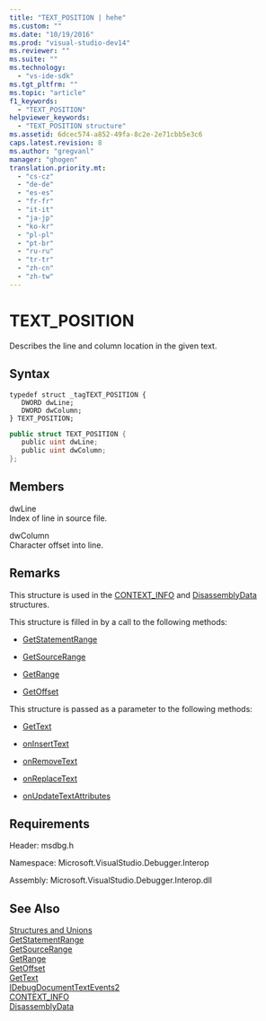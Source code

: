 ```yaml
---
title: "TEXT_POSITION | hehe"
ms.custom: ""
ms.date: "10/19/2016"
ms.prod: "visual-studio-dev14"
ms.reviewer: ""
ms.suite: ""
ms.technology: 
  - "vs-ide-sdk"
ms.tgt_pltfrm: ""
ms.topic: "article"
f1_keywords: 
  - "TEXT_POSITION"
helpviewer_keywords: 
  - "TEXT_POSITION structure"
ms.assetid: 6dcec574-a852-49fa-8c2e-2e71cbb5e3c6
caps.latest.revision: 8
ms.author: "gregvanl"
manager: "ghogen"
translation.priority.mt: 
  - "cs-cz"
  - "de-de"
  - "es-es"
  - "fr-fr"
  - "it-it"
  - "ja-jp"
  - "ko-kr"
  - "pl-pl"
  - "pt-br"
  - "ru-ru"
  - "tr-tr"
  - "zh-cn"
  - "zh-tw"
---
```

# TEXT_POSITION
Describes the line and column location in the given text.  
  
## Syntax  
  
```cpp#  
typedef struct _tagTEXT_POSITION {   
   DWORD dwLine;  
   DWORD dwColumn;  
} TEXT_POSITION;  
```  
  
```c#  
public struct TEXT_POSITION {   
   public uint dwLine;  
   public uint dwColumn;  
};  
```  
  
## Members  
 dwLine  
 Index of line in source file.  
  
 dwColumn  
 Character offset into line.  
  
## Remarks  
 This structure is used in the [CONTEXT_INFO](../extensibility-debugger-reference/context_info.md) and [DisassemblyData](../extensibility-debugger-reference/disassemblydata.md) structures.  
  
 This structure is filled in by a call to the following methods:  
  
-   [GetStatementRange](../extensibility-debugger-reference/idebugdocumentcontext2--getstatementrange.md)  
  
-   [GetSourceRange](../extensibility-debugger-reference/idebugdocumentcontext2--getsourcerange.md)  
  
-   [GetRange](../extensibility-debugger-reference/idebugdocumentposition2--getrange.md)  
  
-   [GetOffset](../extensibility-debugger-reference/idebugfunctionposition2--getoffset.md)  
  
 This structure is passed as a parameter to the following methods:  
  
-   [GetText](../extensibility-debugger-reference/idebugdocumenttext2--gettext.md)  
  
-   [onInsertText](../extensibility-debugger-reference/idebugdocumenttextevents2--oninserttext.md)  
  
-   [onRemoveText](../extensibility-debugger-reference/idebugdocumenttextevents2--onremovetext.md)  
  
-   [onReplaceText](../extensibility-debugger-reference/idebugdocumenttextevents2--onreplacetext.md)  
  
-   [onUpdateTextAttributes](../extensibility-debugger-reference/idebugdocumenttextevents2--onupdatetextattributes.md)  
  
## Requirements  
 Header: msdbg.h  
  
 Namespace: Microsoft.VisualStudio.Debugger.Interop  
  
 Assembly: Microsoft.VisualStudio.Debugger.Interop.dll  
  
## See Also  
 [Structures and Unions](../extensibility-debugger-reference/structures-and-unions.md)   
 [GetStatementRange](../extensibility-debugger-reference/idebugdocumentcontext2--getstatementrange.md)   
 [GetSourceRange](../extensibility-debugger-reference/idebugdocumentcontext2--getsourcerange.md)   
 [GetRange](../extensibility-debugger-reference/idebugdocumentposition2--getrange.md)   
 [GetOffset](../extensibility-debugger-reference/idebugfunctionposition2--getoffset.md)   
 [GetText](../extensibility-debugger-reference/idebugdocumenttext2--gettext.md)   
 [IDebugDocumentTextEvents2](../extensibility-debugger-reference/idebugdocumenttextevents2.md)   
 [CONTEXT_INFO](../extensibility-debugger-reference/context_info.md)   
 [DisassemblyData](../extensibility-debugger-reference/disassemblydata.md)